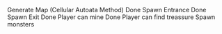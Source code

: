 Generate Map (Cellular Autoata Method) Done
Spawn Entrance Done
Spawn Exit Done
Player can mine Done
Player can find treassure
Spawn monsters
